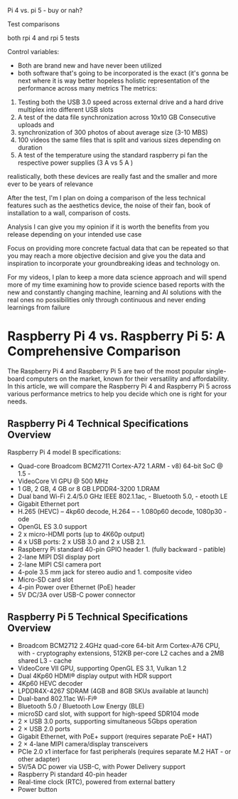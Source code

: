 Pi 4 vs. pi 5 - buy or nah?

<!-- add image of both (be used for thumbnail photo) -->
    




Test comparisons

both rpi 4 and rpi 5 tests


Control variables:

- Both are brand new and have never been utilized
- both software that's going to be incorporated is the exact (it's gonna be next where it is way better hopeless holistic representation of the performance across many metrics
The metrics:
1. Testing both the USB 3.0 speed across external drive and a hard drive multiplex into different USB slots
2. A test of the data file synchronization across 10x10 GB Consecutive uploads and
3. synchronization of 300 photos of about average size (3-10 MBS)
4. 100 videos the same files that is split and various sizes depending on duration
5. A test of the temperature using the standard raspberry pi fan the respective power supplies (3 A vs 5 A )


realistically, both these devices are really fast and the smaller and more ever to be years of relevance


After the test, I'm I plan on doing a comparison of the less technical features such as the aesthetics device, the noise of their fan, book of installation to a wall, comparison of costs.

Analysis I can give you my opinion if it is worth the benefits from you release depending on your intended use case


Focus on providing more concrete factual data that can be repeated so that you may reach a more objective decision and give you the data and inspiration to incorporate your groundbreaking ideas and technology on.


For my videos, I plan to keep a more data science approach and will spend more of my time examining how to provide science based reports with the new and constantly changing machine, learning and AI solutions with the real ones no possibilities only through continuous and never ending learnings from failure

# Raspberry Pi 4 vs. Raspberry Pi 5: A Comprehensive Comparison

The Raspberry Pi 4 and Raspberry Pi 5 are two of the most popular single-board computers on the market, known for their versatility and affordability. In this article, we will compare the Raspberry Pi 4 and Raspberry Pi 5 across various performance metrics to help you decide which one is right for your needs.

## Raspberry Pi 4 Technical Specifications Overview
Raspberry Pi 4 model B specifications:
- Quad-core Broadcom BCM2711 Cortex-A72 1.ARM - v8) 64-bit SoC @ 1.5 - 
- VideoCore VI GPU @ 500 MHz 
- 1 GB, 2 GB, 4 GB or 8 GB LPDDR4-3200 1.DRAM
- Dual band Wi-Fi 2.4/5.0 GHz IEEE 802.1.1ac, - Bluetooth 5.0, - etooth LE
- Gigabit Ethernet port
- H.265 (HEVC) – 4kp60 decode, H.264 – - 1.080p60 decode, 1080p30 - ode
- OpenGL ES 3.0 support
- 2 x micro-HDMI ports (up to 4K60p output)
- 4 x USB ports: 2 x USB 3.0 and 2 x USB 2.1.
-  Raspberry Pi standard 40-pin GPIO header 1. (fully backward - patible)
-  2-lane MIPI DSI display port
-  2-lane MIPI CSI camera port
-  4-pole 3.5 mm jack for stereo audio and 1. composite video
-  Micro-SD card slot
-  4-pin Power over Ethernet (PoE) header
-  5V DC/3A over USB-C power connector



## Raspberry Pi 5 Technical Specifications Overview
- Broadcom BCM2712 2.4GHz quad-core 64-bit Arm Cortex-A76 CPU, with - cryptography extensions, 512KB per-core L2 caches and a 2MB shared L3 - cache
- VideoCore VII GPU, supporting OpenGL ES 3.1, Vulkan 1.2
- Dual 4Kp60 HDMI® display output with HDR support
- 4Kp60 HEVC decoder
- LPDDR4X-4267 SDRAM (4GB and 8GB SKUs available at launch)
- Dual-band 802.11ac Wi-Fi®
- Bluetooth 5.0 / Bluetooth Low Energy (BLE)
- microSD card slot, with support for high-speed SDR104 mode
- 2 × USB 3.0 ports, supporting simultaneous 5Gbps operation
- 2 × USB 2.0 ports
- Gigabit Ethernet, with PoE+ support (requires separate PoE+ HAT)
- 2 × 4-lane MIPI camera/display transceivers
- PCIe 2.0 x1 interface for fast peripherals (requires separate M.2 HAT - or other adapter)
- 5V/5A DC power via USB-C, with Power Delivery support
- Raspberry Pi standard 40-pin header
- Real-time clock (RTC), powered from external battery
- Power button
